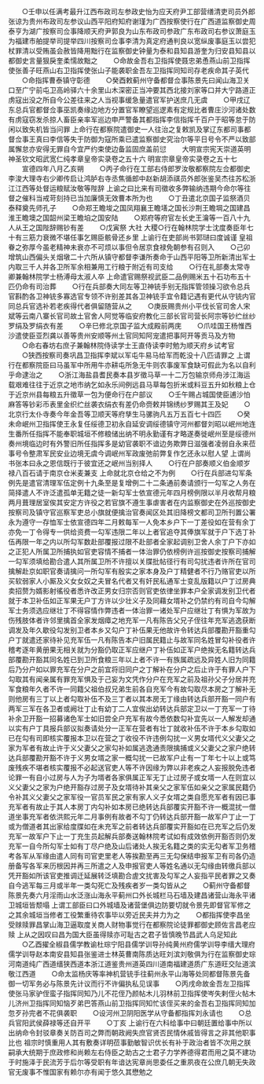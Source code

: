 <!-- { "loadSidebar": true } -->
　　○壬申以任满考最升江西布政司左参政史怡为应天府尹工部营缮清吏司员外郎张谅为贵州布政司左参议山西平阳府知府谢瑾为广西按察使行在广西道监察御史周泰亨为湖广按察司佥事降顺天府尹郭良为山东布政司参政广东布政司右参议萧庭玉为福建市舶提举司提举四川按察司佥事李清为真定府通判良以宽纵废事庭玉以尝犯杖罪清以受贿虽会赦皆降用黜行在监察御史钟量为泰和县知县游奎为归安县知县以都御史言量狠戾奎柔懦故黜之
　　○命故金吾右卫指挥使聂忠弟恿燕山前卫指挥使张善子旺燕山右卫指挥使张山子能袭职金吾左卫指挥同知司存老疾命其子英代
　　○命指挥曹泰镇守彰德
　　○癸酉敕蓟州守备都督佥事陈景先曰闻山海卫关口至广宁前屯卫高岭驿六十余里山木深密正当冲要其西北接刘家等口并大宁路道正虏寇出没之所自今公差往来之人当视事缓急量遣官军护送庶几无虞
　　○甲戌辽东总兵官都督佥事巫凯奏缘边地方分置官军瞭望巡逻素有定规比者曹庄沙河诸处数有虏寇窃发杀掠人畜臣亲率军巡边申严警备其都指挥李信指挥千百户于昭等怠于防闲以致失机皆当问罪  上命行在都察院遣御史一人往治之复敕凯及掌辽东都司事都督佥事王真曰李信等失于防御为寇所乘已遣监察御史究治尔等平日号令不严以致部属懈怠亦安得无罪自今宜严约束使边备监固庶盖前愆
　　大明宣宗宪天崇道英明神圣钦文昭武宽仁纯孝章皇帝实录卷之五十六
明宣宗章皇帝实录卷之五十七
　　宣德四年八月乙亥朔
　　○丙子命行在工部右侍郎罗汝敬都察院左佥都御史李浚大理寺右少卿传启让鸿胪右寺丞焦循郎中赵新胡添祺员外郎张鉴吴杰往苏松浙江江西等处督运粮赋汝敬等陛辞  上谕之曰比来有司徵收多弊输纳违期今命尔等往督之催科当戒苛刻持已当加廉慎无效曹本所为也
　　○丁丑遣北京国子监祭酒贝泰释奠先师孔子
　　○命郑王瞻埈之国凤翔襄王瞻墡之国长沙荆王瞻堈之国建昌淮王瞻墺之国韶州梁王瞻垍之国安陆
　　○郑府等府官左长史王瀹等一百八十九人从王之国陛辞赐钞有差
　　○戊寅祭  大社  大稷○行在翰林院学士沈度奏臣年七十有三筋力衰微不堪任事乞赐臣骸骨还乡里  上谕行在吏部尚书郭琎曰度诚谨  皇祖眷之弥厚今虽老精神未衰亦不可烦以事但令居京食禄免朝参有召则入
　　○己卯增筑山西偏头关烟墩二十六所从镇守都督李谦所奏命于山西平阳等卫所新清出军士内取三千人并各卫所军余相兼用工行粮于附近有司支给
　　○行在礼部奏太常寺卿兼翰林院学士杨溥母太淑人卒  上命遣官赐祭视武臣二品例赐米五十石功布五十匹仍命有司治葬
　　○行在兵部奏大同左等卫神铳手别无指挥管领操习欲令总兵官斟酌各卫神铳多寡选官专领不许别差其各卫神铳手宜令籍记遇有更代从守铳内官同总兵官选补若老疾得代者俱留随营从之
　　○庚辰赐贵州小平伐长官司舍人宋斌等云南八寨长官司故土官舍人阿觉等临安府教化三部长官司营长阿宗等钞纻丝纱罗绢及罗绢衣有差
　　○辛巳修北京国子监大成殿前两庑
　　○爪哇国王杨惟西沙遣使臣亚烈龚以善等贵州安顺等州土官同知阿宠遣把事阿开等贡马及方物
　　○命右春坊右庶子兼翰林院侍读学士王直侍读李时勉为顺天府乡试考官
　　○狭西按察司奏巩昌卫指挥李斌以军屯牛易马给军而乾没十八匹请罪之  上谓行在都察院臣曰马虽军中所用牛亦耕屯所急无牛则农事废军食缺可假此为名以自利乎命逮治之
　　○浙江海盐县耆民奏本县岁徵马草一十二万包输京师舟涉江海运载艰难往往于近京之地市纳乞如永乐间例远县马草每包折米或料豆五升如秋粮上仓于近京州县每粮五升徵草一包为便命行在户部议
　　○壬午赐占城国使臣逋沙怕麻答等钞彩币表里金织纻丝袭衣绢衣有差仍命赍敕并锦绣纱罗赐其王及妃
　　○北京行太仆寺奏今年金吾等卫顺天等府孳生马骡驹凡五万五百七十四匹
　　○癸未命岷州卫指挥使王永复任绥德卫初永自延安调绥德镇守河州都督刘昭以岷州地连生番所任指挥不能奉职城垣不修粮储出纳不明永勤谨有才略遂奏徙岷州至是绥德州奏州境临边时有外警旧所任指挥多是幼官袭职不谙边务欺弊日滋强者凌弱自永来莅事号令整肃军民安业边境无虞今调岷州军政废弛前弊复作乞还永以慰人望  上谓尚书张本曰永之恩信既行于彼宜还之岷州当别择人
　　○行在户部奏顺义伯金顺岁禄八百石请于南京仓米麦兼支  上命就北京仓给之不为例
　　○行在兵部进勾军条例先是遣官清理军伍定例十九条至是复增例二十二条通前奏请颁行一勾军之人务在简择遣人不许泛遣孤单无籍之徒一新勾军士依宣德元年四月榜例限以半月收帮月粮两月葺理居室俟其安定方许役之若官旗不遵生事虐害者在内监察御史在外巡按御史按察司及镇守官巡察军吏总小旗就便擒治官奏闻区处其旧降榜文都司卫所刊置公署永为遵守一存恤军士依宣德四年二月敕每军一人免本乡户下一丁差役如在营有余丁亦免一丁令得专一供给资费一勾军违限二年以上者官追夺其俸旗军就于户下选丁补伍再限一年之内以所勾军数赴部覆报过限不赴部者全家起调别卫舍人余丁户下亦如之正犯人所属卫所捕执如官吏容情不捕者一体治罪仍依榜例许巡按御史按察司捕解一勾军须填给勘合遣人其所属卫所不许擅以关牒批帖径行有司勾扰违者许所在官司擒解赴京如职官奏请擒问一所勾军有殷实之家本身及户丁精健者不行乃赂官吏以所买软弱家人小厮及义女女奴之夫冒名代者又有奸民私通军士变乱版籍以户丁过房典卖招赘为婿影射徭役者悉许改正男女归宗否则官吏依律坐罪本户全家调发别卫代者就于本卫补伍如正军果无户丁方许以少壮义子及同藉女壻补之仍禁约有司自今勾解军士务须选应继壮丁不得容情作弊违者一体治罪一诸处军户应继壮丁有惧为军故为伤残肢体者许邻里擒首全家发烟瘴之地充军一凡有陈告父兄子侄往年充军逃逸获断调发及年久歇役勾发别卫者本乡又勾户丁补伍果无他故许令转达兵部覆勘开豁重勾户丁就遣还家待补见充军伍一凡有陈告本户旧属民籍止与故军同名姓冒勾补役者许稽考逐年黄册果无相关就为分豁仍取正军应继户丁补伍如正军户绝挨无名籍转达兵部覆勘开豁其同名姓已到卫所食粮三年以上者不许一有族属疏远及异姓人旧为同籍后乃分户如以罪充军在分户之前宜将旧同户之丁解补在分户之后止许于有罪人户下勾取其有闻亲属有罪充军惧及于己妄为文凭作分户在充军之前及祖孙父子分居并充军食粮年久者不许一同籍父祖伯叔兄弟生前各自充军今有故勾取尽本房之丁解补无则他房有三丁以上者勾取补伍不及三丁者以其本房无丁缘由转达兵部开豁一同户有两军三军在各卫者或阙壮丁止有幼丁二人宜俟出幼转达兵部定卫以一丁充军一丁待补余卫开豁一招募诸色军士如旧尝全户充军有故今悉依数勾补宜先以一人解发却通以实有户丁具报兵部议拟奏请处分一正军在营者有壮丁就收补伍不许于本乡勾取如已在勾有司即核实覆报本卫以在营之丁收役不许违例勾扰一义男女壻代义父妻父之家为军者有故止许于义父妻父之家勾补如属逃逸通责限擒捕或义父妻父之家户绝转达兵部覆勘开豁不许于义男女壻之家一概勾扰一已故军户止有一丁年七十以上或笃废残疾不堪者核实覆报不必起送官吏人等不许因缘为弊以非老疾之人妄报脱免违者论罪一有自小过房与人为子为壻者各家俱属正军无丁止过房子或女壻一人在则宜以义父妻父之家为户绝开豁存过房子及女壻待补其亲父之家军伍如亲父之家属民籍仍令补其义父妻父之家军役一官员军民之家有家人义子女壻之类自愿充军者有因已事充军者有故止于其人本房丁内勾补如本房已绝转达兵部覆实开豁不许一概混扰一僧道坐事充军者依洪熙元年二月事例有故者不勾丁仍转达兵部开豁一故军户丁止一丁或为僧道者其出家给度牒如在未充军之前者转达兵部覆实开豁如在已充军之后仍发充军一故军户下止一丁充生员起解兵部奏送翰林院考试如有成效依例开豁否则仍发充军一自今所勾军士如有丁尽户绝及山后诸处人挨无名籍之类的实无勾者军卫务稽考各军从军缘由遣人同有司官吏里老人等挨勘至再三无勾保结申报军卫有司各仍造册备写各军来历根因并再三所遣之人及申报官吏人等姓名通以无勾缘由转缴兵部以凭开豁如所该官吏推调迁延展转泛填勘合虗文扰害及勾军之人妄指平民者罪之又奏自今逃军每三月或半年一类勾死亡及残疾者岁一类勾皆从之
　　○蓟州守备都督陈景先奏六月淫雨山水泛涨山海永平蓟州口外长城栏马石墙及建昌诸营山海永平诸卫城垣皆颓塌  上谓工部臣曰口外城墙及诸营堡俱边防要切就令景先即督官军修之之其余城垣当修者工役繁重待农事毕以旁近民夫并力为之
　　○都指挥使李昌坐受赇赎罪昌掌山海卫逼取度关商人财物事觉行在都察院论徒罪都御史顾佐言昌老应赎  上从之因叹曰昌为国大臣虽得赎亦可耻古之君子皆慎晚节昌武人乌足知此
　　○乙酉擢全椒县儒学教谕杜琮宁阳县儒学训导孙纯黄州府儒学训导李缙大理府儒学训导赵本南安县知县张鉴进士林英曹南陈质达旺刘滨刘敬俱为行在监察御史琮河南道纯广西道缙狭西道本浙江道鉴贵州道英四川道南福建道质广东道旺交阯道滨敬江西道
　　○命太监杨庆等率神机营铳手往蓟州永平山海等处同都督陈景先备御一切军务必与陈景先计议而行不许偏执私见误事
　　○丙戌命故金吾左卫指挥使张马家驴侄蛮子指挥同知乃儿不花侄乃颜帖木儿羽林前卫指挥使岑失剌侄火帖木儿济州卫指挥同知恼歹弟巴答燕山前卫指挥同知忙该侄买来的金吾右卫指挥同知加忽歹孙完者不花俱袭职
　　○设河州卫阴阳医学从守备都指挥刘永请也
　　○总兵官阳武侯薛禄等还自开平
　　○丁亥  上谕行在六科给事中曰朝廷置给事中所以出纳命令封驳章奏关防百司之弊而朝政阙失庶官贤否民情休戚皆得言之非其他职事比也  祖宗时慎重用人其有敷奏详明莅事勤敏智识优长有补于政治者皆不次用之朕嗣承大统期于庶政修和尚赖左右侍臣之助古之士君子力学养德得君而用之莫不建功于时施泽于民流芳于后尔等受职有年谙达宪章尚思委任之重夙夜在公庶几朝无失政官无废事不惟国家有赖尔亦有闻于悠久其懋勉之
